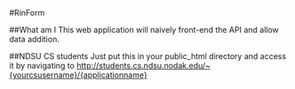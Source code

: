 #RinForm

##What am I
This web application will naively front-end the API and allow data addition.

##NDSU CS students
Just put this in your public_html directory and access it by navigating to
http://students.cs.ndsu.nodak.edu/~{yourcsusername}/{applicationname}